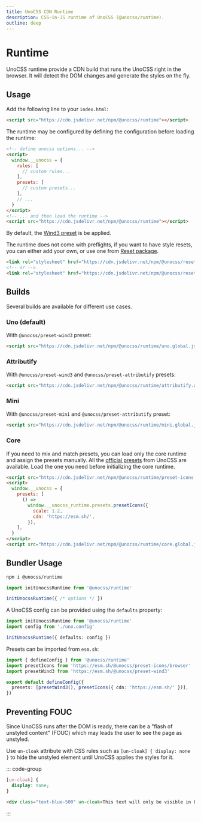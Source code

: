 ```yaml
---
title: UnoCSS CDN Runtime
description: CSS-in-JS runtime of UnoCSS (@unocss/runtime).
outline: deep
---
```


# Runtime

UnoCSS runtime provide a CDN build that runs the UnoCSS right in the browser. It will detect the DOM changes and generate the styles on the fly.

## Usage

Add the following line to your `index.html`:

```html [index.html]
<script src="https://cdn.jsdelivr.net/npm/@unocss/runtime"></script>
```

The runtime may be configured by defining the configuration before loading the runtime:

```html
<!-- define unocss options... -->
<script>
  window.__unocss = {
    rules: [
      // custom rules...
    ],
    presets: [
      // custom presets...
    ],
    // ...
  }
</script>
<!-- ... and then load the runtime -->
<script src="https://cdn.jsdelivr.net/npm/@unocss/runtime"></script>
```

By default, the [Wind3 preset](/presets/wind3) is be applied.

The runtime does not come with preflights, if you want to have style resets, you can either add your own, or use one from [Reset package](/guide/style-reset).

```html
<link rel="stylesheet" href="https://cdn.jsdelivr.net/npm/@unocss/reset/normalize.min.css" />
<!-- or -->
<link rel="stylesheet" href="https://cdn.jsdelivr.net/npm/@unocss/reset/tailwind.min.css" />
```

## Builds

Several builds are available for different use cases.

### Uno (default)

With `@unocss/preset-wind3` preset:

```html
<script src="https://cdn.jsdelivr.net/npm/@unocss/runtime/uno.global.js"></script>
```

### Attributify

With `@unocss/preset-wind3` and `@unocss/preset-attributify` presets:

```html
<script src="https://cdn.jsdelivr.net/npm/@unocss/runtime/attributify.global.js"></script>
```

### Mini

With `@unocss/preset-mini` and `@unocss/preset-attributify` preset:

```html
<script src="https://cdn.jsdelivr.net/npm/@unocss/runtime/mini.global.js"></script>
```

### Core

If you need to mix and match presets, you can load only the core runtime and assign the presets manually. All the [official presets](/presets/#presets) from UnoCSS are available. Load the one you need before initializing the core runtime.

```html
<script src="https://cdn.jsdelivr.net/npm/@unocss/runtime/preset-icons.global.js"></script>
<script>
  window.__unocss = {
    presets: [
      () =>
        window.__unocss_runtime.presets.presetIcons({
          scale: 1.2,
          cdn: 'https://esm.sh/',
        }),
    ],
  }
</script>
<script src="https://cdn.jsdelivr.net/npm/@unocss/runtime/core.global.js"></script>
```

## Bundler Usage

```bash
npm i @unocss/runtime
```

```ts
import initUnocssRuntime from '@unocss/runtime'

initUnocssRuntime({ /* options */ })
```

A UnoCSS config can be provided using the `defaults` property:

```ts
import initUnocssRuntime from '@unocss/runtime'
import config from './uno.config'

initUnocssRuntime({ defaults: config })
```

Presets can be imported from `esm.sh`:

```ts
import { defineConfig } from '@unocss/runtime'
import presetIcons from 'https://esm.sh/@unocss/preset-icons/browser'
import presetWind3 from 'https://esm.sh/@unocss/preset-wind3'

export default defineConfig({
  presets: [presetWind3(), presetIcons({ cdn: 'https://esm.sh/' })],
})
```

## Preventing FOUC

Since UnoCSS runs after the DOM is ready, there can be a "flash of unstyled content" (FOUC) which may leads the user to see the page as unstyled.

Use `un-cloak` attribute with CSS rules such as `[un-cloak] { display: none }` to hide the unstyled element until UnoCSS applies the styles for it.

::: code-group

```css
[un-cloak] {
  display: none;
}
```

```html
<div class="text-blue-500" un-cloak>This text will only be visible in blue color.</div>
```

:::
